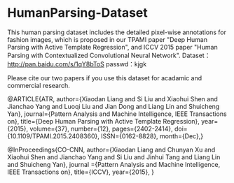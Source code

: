 # HumanParsing-Dataset

This human parsing dataset includes the detailed pixel-wise annotations for fashion images, which is proposed in our TPAMI paper 
"Deep Human Parsing with Active Template Regression", and ICCV 2015 paper "Human Parsing with Contextualized Convolutional Neural Network".
Dataset：http://pan.baidu.com/s/1qY8bToS passwd：kjgk

Please cite our two papers if you use this dataset for  acadamic and commercial research. 


@ARTICLE{ATR, 
author={Xiaodan Liang and Si Liu and Xiaohui Shen and Jianchao Yang and Luoqi Liu and Jian Dong and Liang Lin and Shuicheng Yan}, 
journal={Pattern Analysis and Machine Intelligence, IEEE Transactions on}, 
title={Deep Human Parsing with Active Template Regression}, 
year={2015}, 
volume={37}, 
number={12}, 
pages={2402-2414}, 
doi={10.1109/TPAMI.2015.2408360}, 
ISSN={0162-8828}, 
month={Dec},}

@InProceedings{CO-CNN, 
author={Xiaodan Liang and Chunyan Xu and Xiaohui Shen and Jianchao Yang and Si Liu and  Jinhui Tang and Liang Lin and Shuicheng Yan}, 
journal ={Pattern Analysis and Machine Intelligence, IEEE Transactions on}, 
title={ICCV}, 
year={2015}, }
